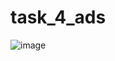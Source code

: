 # task_4_ads
![image](https://user-images.githubusercontent.com/90615506/175777441-259abda4-fd93-4ba8-b569-480f8ef99637.png)
